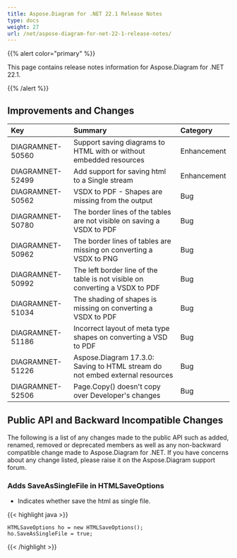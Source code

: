 ```yaml
---
title: Aspose.Diagram for .NET 22.1 Release Notes
type: docs
weight: 27
url: /net/aspose-diagram-for-net-22-1-release-notes/
---
```


{{% alert color="primary" %}} 

This page contains release notes information for Aspose.Diagram for .NET 22.1.

{{% /alert %}} 
## **Improvements and Changes**

|**Key**|**Summary**|**Category**|
| :- | :- | :- |
|DIAGRAMNET-50560|Support saving diagrams to HTML with or without embedded resources|Enhancement|
|DIAGRAMNET-52499|Add support for saving html to a Single stream|Enhancement|
|DIAGRAMNET-50562|VSDX to PDF - Shapes are missing from the output|Bug|
|DIAGRAMNET-50780|The border lines of the tables are not visible on saving a VSDX to PDF|Bug|
|DIAGRAMNET-50962|The border lines of tables are missing on converting a VSDX to PNG|Bug|
|DIAGRAMNET-50992|The left border line of the table is not visible on converting a VSDX to PDF|Bug|
|DIAGRAMNET-51034|The shading of shapes is missing on converting a VSDX to PDF|Bug|
|DIAGRAMNET-51186|Incorrect layout of meta type shapes on converting a VSD to PDF|Bug|
|DIAGRAMNET-51226|Aspose.Diagram 17.3.0: Saving to HTML stream do not embed external resources|Bug|
|DIAGRAMNET-52506|Page.Copy() doesn't copy over Developer's changes|Bug|

## **Public API and Backward Incompatible Changes**
The following is a list of any changes made to the public API such as added, renamed, removed or deprecated members as well as any non-backward compatible change made to Aspose.Diagram for .NET. If you have concerns about any change listed, please raise it on the Aspose.Diagram support forum.


### **Adds SaveAsSingleFile  in HTMLSaveOptions**
- Indicates whether save the html as single file.

{{< highlight java >}}

    HTMLSaveOptions ho = new HTMLSaveOptions();
    ho.SaveAsSingleFile = true;

{{< /highlight >}}
